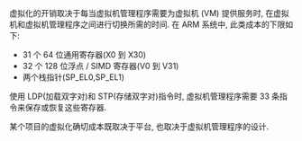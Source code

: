 
虚拟化的开销取决于每当虚拟机管理程序需要为虚拟机 (VM) 提供服务时, 在虚拟机和虚拟机管理程序之间进行切换所需的时间. 在 ARM 系统中, 此类成本的下限如下:

- 31 个 64 位通用寄存器(X0 到 X30)
- 32 个 128 位浮点 / SIMD 寄存器(V0 到 V31)
- 两个栈指针(SP_EL0,SP_EL1)

使用 LDP(加载双字对)和 STP(存储双字对)指令时, 虚拟机管理程序需要 33 条指令来保存或恢复这些寄存器.

某个项目的虚拟化确切成本既取决于平台, 也取决于虚拟机管理程序的设计.
